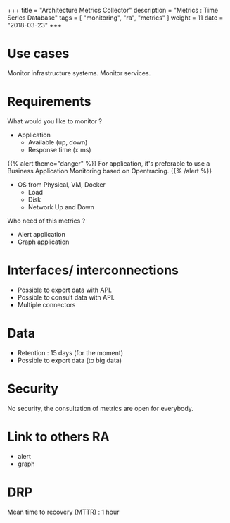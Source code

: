+++
title = "Architecture Metrics Collector"
description = "Metrics : Time Series Database"
tags = [ "monitoring", "ra", "metrics" ]
weight = 11
date = "2018-03-23"
+++
# Use cases

Monitor infrastructure systems.
Monitor services.

# Requirements

What would you like to monitor ?

- Application
  - Available (up, down)
  - Response time (x ms)

{{% alert theme="danger" %}} 
For application, it's preferable to use a Business Application Monitoring based on Opentracing.
{{% /alert %}}
  
- OS from Physical, VM, Docker
  - Load
  - Disk
  - Network Up and Down

Who need of this metrics ?

- Alert application
- Graph application

# Interfaces/ interconnections 

- Possible to export data with API.
- Possible to consult data with API.
- Multiple connectors

# Data

- Retention : 15 days (for the moment)
- Possible to export data (to big data)

# Security 

No security, the consultation of metrics are open for everybody.
# Link to others RA 

- alert
- graph

# DRP

Mean time to recovery (MTTR) : 1 hour